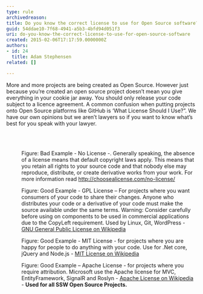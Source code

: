 ```yaml
---
type: rule
archivedreason: 
title: Do you know the correct license to use for Open Source software?
guid: 54ddae10-7f68-4941-a5b3-4bfd94d051f3
uri: do-you-know-the-correct-license-to-use-for-open-source-software
created: 2015-02-06T17:17:59.0000000Z
authors:
- id: 24
  title: Adam Stephensen
related: []

---
```



<p>More and more projects are being created as Open Source. However just because you’re created an open source project doesn’t mean you give everything in your cookie jar away. You should only release your code subject to a licence agreement.<span class="s1"> </span>A common confusion when putting projects onto Open Source platforms like GitHub is ‘What License Should I Use?”. We have our own opinions but we aren’t lawyers so if you want to know what’s best for you speak with your lawyer.​</p>
<br><excerpt class='endintro'></excerpt><br>
<dl class="badImage"><dt>
      <img src="/PublishingImages/license-bad.png" alt="" />
   </dt><dd>Figure&#58; Bad Example - No License -. Generally speaking, the absence of a license means that default copyright laws apply. This means that you retain all rights to your source code and that nobody else may reproduce, distribute, or create derivative works from your work. For more information read 
      <a href="http&#58;//choosealicense.com/no-license/" target="_blank">http&#58;//choosealicense.com/no-license/</a></dd></dl><dl class="goodImage"><dt>
         <img src="/PublishingImages/license-good.png" alt="" />
      </dt><dd>Figure&#58; Good Example - GPL License – For projects where you want consumers of your code to share their changes. Anyone who distributes your code or a derivative of your code must make the source available under the same terms. Warning&#58; Consider carefully before using on components to be used in commercial applications due to the CopyLeft requirement. Used by Linux, Git, WordPress -​ <a href="http&#58;//en.wikipedia.org/wiki/GNU_General_Public_License" target="_blank">GNU General Public License on Wikipedia</a></dd></dl><dl class="goodImage"><dt>
      <img src="/PublishingImages/license-good-2.png" alt="" />
   </dt><dd>Figure&#58; Good Example - MIT License - for projects where you are happy for people to do anything with your code. Use for .Net core, jQuery and Node.js - 
      <a href="http&#58;//en.wikipedia.org/wiki/MIT_License" target="_blank">MIT License on Wikipedia</a></dd></dl><dl class="goodImage"><dt>
      <img src="/PublishingImages/license-good-3.png" alt="" />
   </dt><dd>Figure&#58; Good Example – Apache License - for projects where you require attribution. Microsoft use the Apache license for MVC, EntityFramework, SignalR and Roslyn - 
      <a href="http&#58;//en.wikipedia.org/wiki/Apache_License">Apache License on Wikipedia</a> - 
      <strong>Used for all SSW Open Source Projects.&#160;</strong></dd></dl>



